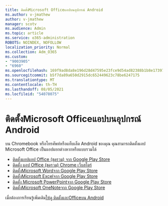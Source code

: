 ```yaml
---
title: ติดตั้งMicrosoft Officeแอปบนอุปกรณ์ Android
ms.author: v-jmathew
author: v-jmathew
manager: scotv
ms.audience: Admin
ms.topic: article
ms.service: o365-administration
ROBOTS: NOINDEX, NOFOLLOW
localization_priority: Normal
ms.collection: Adm_O365
ms.custom:
- "9003905"
- "6960"
ms.openlocfilehash: 169f9ad8da8e196d28d47595e23fce9d54ad82388b1b8e173971663b3d83d3f4
ms.sourcegitcommit: b5f7da89a650d2915dc652449623c78be6247175
ms.translationtype: MT
ms.contentlocale: th-TH
ms.lasthandoff: 08/05/2021
ms.locfileid: "54078075"
---
```

# <a name="install-microsoft-office-apps-on-an-android-device"></a>ติดตั้งMicrosoft Officeแอปบนอุปกรณ์ Android

บน Chromebook หรือโทรศัพท์หรือแท็บเล็ต Android ของคุณ คุณสามารถติดตั้งแอป Microsoft Office เป็นแอปแยกต่างหากหรือแบบรวมได้

- [ติดตั้งแอปแอป Office (ชุดรวม) จาก Google Play Store](https://go.microsoft.com/fwlink/?linkid=2137009)
- [ติดตั้ง แอป Office (ชุดรวม) Chrome เว็บสโตร์](https://go.microsoft.com/fwlink/?linkid=2137212)
- [ติดตั้งMicrosoft Wordจาก Google Play Store](https://go.microsoft.com/fwlink/?linkid=2136994)
- [ติดตั้งMicrosoft Excelจาก Google Play Store](https://go.microsoft.com/fwlink/?linkid=2137120)
- [ติดตั้ง Microsoft PowerPointจาก Google Play Store](https://go.microsoft.com/fwlink/?linkid=2137121)
- [ติดตั้งMicrosoft OneNoteจาก Google Play Store](https://go.microsoft.com/fwlink/?linkid=2137211)

เมื่อต้องการเรียนรู้เพิ่มเติม[ให้ดู ติดตั้งและOfficeบน Android](https://go.microsoft.com/fwlink/?linkid=2135287)
